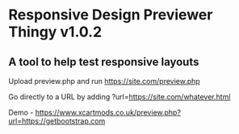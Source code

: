 # Responsive Design Previewer Thingy v1.0.2

## A tool to help test responsive layouts

Upload preview.php and run https://site.com/preview.php

Go directly to a URL by adding ?url=https://site.com/whatever.html

Demo - https://www.xcartmods.co.uk/preview.php?url=https://getbootstrap.com
